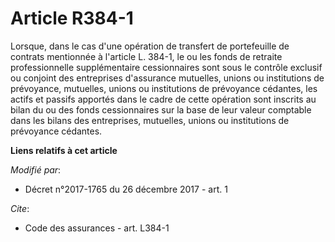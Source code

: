 # Article R384-1

Lorsque, dans le cas d'une opération de transfert de portefeuille de contrats mentionnée à l'article L. 384-1, le ou les
fonds de retraite professionnelle supplémentaire cessionnaires sont sous le contrôle exclusif ou conjoint des entreprises
d'assurance mutuelles, unions ou institutions de prévoyance, mutuelles, unions ou institutions de prévoyance cédantes, les
actifs et passifs apportés dans le cadre de cette opération sont inscrits au bilan du ou des fonds cessionnaires sur la base
de leur valeur comptable dans les bilans des entreprises, mutuelles, unions ou institutions de prévoyance cédantes.

**Liens relatifs à cet article**

_Modifié par_:

  - Décret n°2017-1765 du 26 décembre 2017 - art. 1

_Cite_:

  - Code des assurances - art. L384-1
